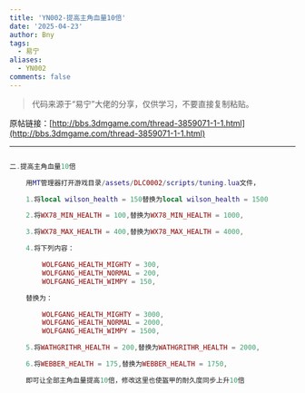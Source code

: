 ```yaml
---
title: 'YN002-提高主角血量10倍'
date: '2025-04-23'
author: Bny
tags:
  - 易宁
aliases:
  - YN002
comments: false
---
```


> 代码来源于“易宁”大佬的分享，仅供学习，不要直接复制粘贴。

原帖链接：[http://bbs.3dmgame.com/thread-3859071-1-1.html](http://bbs.3dmgame.com/thread-3859071-1-1.html)

---

```lua  

二.提高主角血量10倍	用MT管理器打开游戏目录/assets/DLC0002/scripts/tuning.lua文件，	1.将local wilson_health = 150替换为local wilson_health = 1500	2.将WX78_MIN_HEALTH = 100,替换为WX78_MIN_HEALTH = 1000,	3.将WX78_MAX_HEALTH = 400,替换为WX78_MAX_HEALTH = 4000,	4.将下列内容：		WOLFGANG_HEALTH_MIGHTY = 300,		WOLFGANG_HEALTH_NORMAL = 200,		WOLFGANG_HEALTH_WIMPY = 150,	替换为：		WOLFGANG_HEALTH_MIGHTY = 3000,		WOLFGANG_HEALTH_NORMAL = 2000,		WOLFGANG_HEALTH_WIMPY = 1500,	5.将WATHGRITHR_HEALTH = 200,替换为WATHGRITHR_HEALTH = 2000,	6.将WEBBER_HEALTH = 175,替换为WEBBER_HEALTH = 1750,	即可让全部主角血量提高10倍，修改这里也使盔甲的耐久度同步上升10倍

```  


